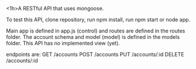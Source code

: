 <1h>A RESTful API that uses mongoose.</h1>

To test this API, clone repository, run npm install, run npm start or node app.

Main app is defined in app.js (control) and routes are defined in the routes folder. The account schema and model (model) is defined in the models folder. This API has no implemented view (yet).

endpoints are:
GET /accounts
POST /accounts
PUT /accounts/:id
DELETE /accounts/:id
